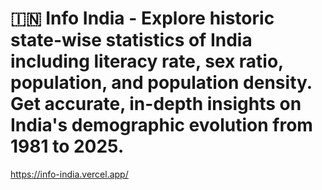 # 🇮🇳 Info India - Explore historic state-wise statistics of India including literacy rate, sex ratio, population, and population density. Get accurate, in-depth insights on India's demographic evolution from 1981 to 2025.

https://info-india.vercel.app/ 
